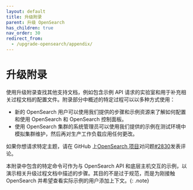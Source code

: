 ```yaml
---
layout: default
title: 升级附录
parent: 升级 OpenSearch
has_children: true
nav_order: 30
redirect_from:
  - /upgrade-opensearch/appendix/
---
```


# 升级附录

使用升级附录查找其他支持文档，例如包含示例 API 请求的实验室和用于补充相关过程文档的配置文件。附录部分中概述的特定过程可以以多种方式使用：

- 新的 OpenSearch 用户可以使用我们提供的步骤和示例资源来了解如何配置和使用 OpenSearch 和 OpenSearch 控制面板。
- 使用 OpenSearch 集群的系统管理员可以使用我们提供的示例在测试环境中模拟集群维护，然后再对生产工作负载应用任何更改。

如果你想请求特定主题，请在 GitHub 上[OpenSearch 项目](https://github.com/opensearch-project)对问题[#2830](https://github.com/opensearch-project/documentation-website/issues/2830)发表评论。

本附录中包含的特定命令可作为与 OpenSearch API 和底层主机交互的示例，以演示相关升级过程文档中描述的步骤。其目的不是过于规范，而是为刚接触 OpenSearch 并希望查看实际示例的用户添加上下文。{: .note}
